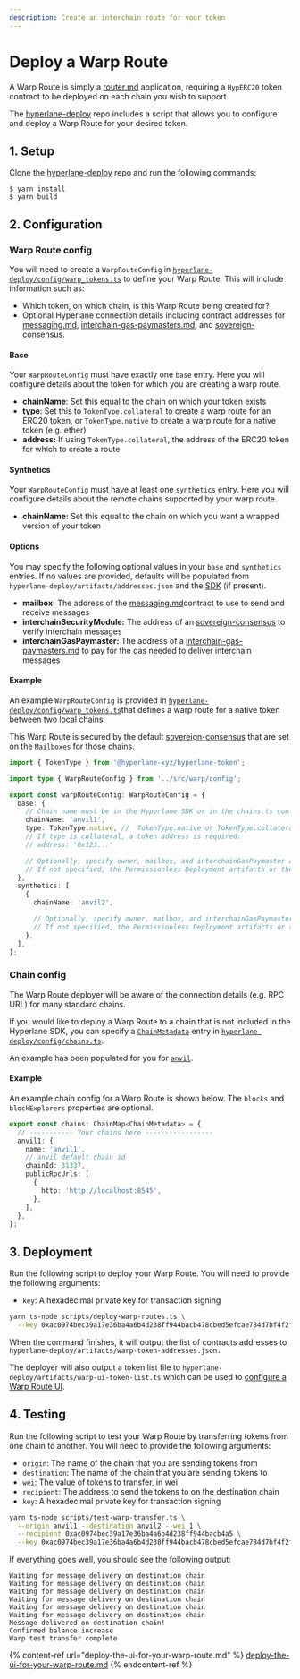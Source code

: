 ```yaml
---
description: Create an interchain route for your token
---
```


# Deploy a Warp Route

A Warp Route is simply a [router.md](../../sdks/building-applications/writing-contracts/router.md "mention") application, requiring a `HypERC20` token contract to be deployed on each chain you wish to support.

The [hyperlane-deploy](https://github.com/hyperlane-xyz/hyperlane-deploy) repo includes a script that allows you to configure and deploy a Warp Route for your desired token.

## 1. Setup

Clone the [hyperlane-deploy](https://github.com/hyperlane-xyz/hyperlane-deploy) repo and run the following commands:

```
$ yarn install
$ yarn build
```

## 2. Configuration

### Warp Route config

You will need to create a `WarpRouteConfig` in [`hyperlane-deploy/config/warp_tokens.ts`](https://github.com/hyperlane-xyz/hyperlane-deploy/blob/main/config/warp\_tokens.ts) to define your Warp Route. This will include information such as:

* Which token, on which chain, is this Warp Route being created for?
* Optional Hyperlane connection details including contract addresses for [messaging.md](../../protocol/messaging.md "mention"), [interchain-gas-paymasters.md](../../build-with-hyperlane/guides/paying-for-interchain-gas/interchain-gas-paymasters.md "mention"), and [sovereign-consensus](../../protocol/sovereign-consensus/ "mention").

#### Base

Your `WarpRouteConfig` must have exactly one `base` entry. Here you will configure details about the token for which you are creating a warp route.

* **chainName**: Set this equal to the chain on which your token exists
* **type**: Set this to `TokenType.collateral` to create a warp route for an ERC20 token, or `TokenType.native` to create a warp route for a native token (e.g. ether)
* **address:** If using `TokenType.collateral`, the address of the ERC20 token for which to create a route

#### Synthetics

Your `WarpRouteConfig` must have at least one `synthetics` entry. Here you will configure details about the remote chains supported by your warp route.

* **chainName:** Set this equal to the chain on which you want a wrapped version of your token

#### Options

You may specify the following optional values in your `base` and `synthetics` entries. If no values are provided, defaults will be populated from `hyperlane-deploy/artifacts/addresses.json` and the [SDK](https://github.com/hyperlane-xyz/hyperlane-monorepo/blob/main/typescript/sdk/src/consts/environments/mainnet.json) (if present).

* **mailbox:** The address of the [messaging.md](../../protocol/messaging.md "mention")contract to use to send and receive messages
* **interchainSecurityModule:** The address of an [sovereign-consensus](../../protocol/sovereign-consensus/ "mention") to verify interchain messages
* **interchainGasPaymaster:** The address of a [interchain-gas-paymasters.md](../../build-with-hyperlane/guides/paying-for-interchain-gas/interchain-gas-paymasters.md "mention") to pay for the gas needed to deliver interchain messages

#### Example

An example `WarpRouteConfig` is provided in [`hyperlane-deploy/config/warp_tokens.ts`](https://github.com/hyperlane-xyz/hyperlane-deploy/blob/main/config/warp\_tokens.ts)that defines a warp route for a native token between two local chains.

This Warp Route is secured by the default [sovereign-consensus](../../protocol/sovereign-consensus/ "mention") that are set on the `Mailboxes` for those chains.

```typescript
import { TokenType } from '@hyperlane-xyz/hyperlane-token';

import type { WarpRouteConfig } from '../src/warp/config';

export const warpRouteConfig: WarpRouteConfig = {
  base: {
    // Chain name must be in the Hyperlane SDK or in the chains.ts config
    chainName: 'anvil1',
    type: TokenType.native, //  TokenType.native or TokenType.collateral
    // If type is collateral, a token address is required:
    // address: '0x123...'

    // Optionally, specify owner, mailbox, and interchainGasPaymaster addresses
    // If not specified, the Permissionless Deployment artifacts or the SDK's defaults will be used
  },
  synthetics: [
    {
      chainName: 'anvil2',

      // Optionally, specify owner, mailbox, and interchainGasPaymaster addresses
      // If not specified, the Permissionless Deployment artifacts or the SDK's defaults will be used
    },
  ],
};
```

### Chain config

The Warp Route deployer will be aware of the connection details (e.g. RPC URL) for many standard chains.

If you would like to deploy a Warp Route to a chain that is not included in the Hyperlane SDK, you can specify a [`ChainMetadata`](https://github.com/hyperlane-xyz/hyperlane-monorepo/blob/main/typescript/sdk/src/consts/chainMetadata.ts#L21) entry in [`hyperlane-deploy/config/chains.ts`](https://github.com/hyperlane-xyz/hyperlane-deploy/blob/main/config/chains.ts).

An example has been populated for you for [`anvil`](https://book.getfoundry.sh/anvil/).

#### Example

An example chain config for a Warp Route is shown below. The `blocks` and `blockExplorers` properties are optional.

```typescript
export const chains: ChainMap<ChainMetadata> = {
  // ----------- Your chains here -----------------
  anvil1: {
    name: 'anvil1',
    // anvil default chain id
    chainId: 31337,
    publicRpcUrls: [
      {
        http: 'http://localhost:8545',
      },
    ],
  },
};
```

## 3. Deployment

Run the following script to deploy your Warp Route. You will need to provide the following arguments:

* `key`: A hexadecimal private key for transaction signing

```bash
yarn ts-node scripts/deploy-warp-routes.ts \
  --key 0xac0974bec39a17e36ba4a6b4d238ff944bacb478cbed5efcae784d7bf4f2ff80
```

When the command finishes, it will output the list of contracts addresses to `hyperlane-deploy/artifacts/warp-token-addresses.json.`

The deployer will also output a token list file to `hyperlane-deploy/artifacts/warp-ui-token-list.ts` which can be used to [configure a Warp Route UI](deploy-the-ui-for-your-warp-route.md).

## 4. Testing

Run the following script to test your Warp Route by transferring tokens from one chain to another. You will need to provide the following arguments:

* `origin`: The name of the chain that you are sending tokens from
* `destination`: The name of the chain that you are sending tokens to
* `wei`: The value of tokens to transfer, in wei
* `recipient`: The address to send the tokens to on the destination chain
* `key`: A hexadecimal private key for transaction signing

```bash
yarn ts-node scripts/test-warp-transfer.ts \
  --origin anvil1 --destination anvil2 --wei 1 \
  --recipient 0xac0974bec39a17e36ba4a6b4d238ff944bacb4a5 \
  --key 0xac0974bec39a17e36ba4a6b4d238ff944bacb478cbed5efcae784d7bf4f2ff80
```

If everything goes well, you should see the following output:

```
Waiting for message delivery on destination chain
Waiting for message delivery on destination chain
Waiting for message delivery on destination chain
Waiting for message delivery on destination chain
Waiting for message delivery on destination chain
Waiting for message delivery on destination chain
Message delivered on destination chain!
Confirmed balance increase
Warp test transfer complete
```

{% content-ref url="deploy-the-ui-for-your-warp-route.md" %}
[deploy-the-ui-for-your-warp-route.md](deploy-the-ui-for-your-warp-route.md)
{% endcontent-ref %}
